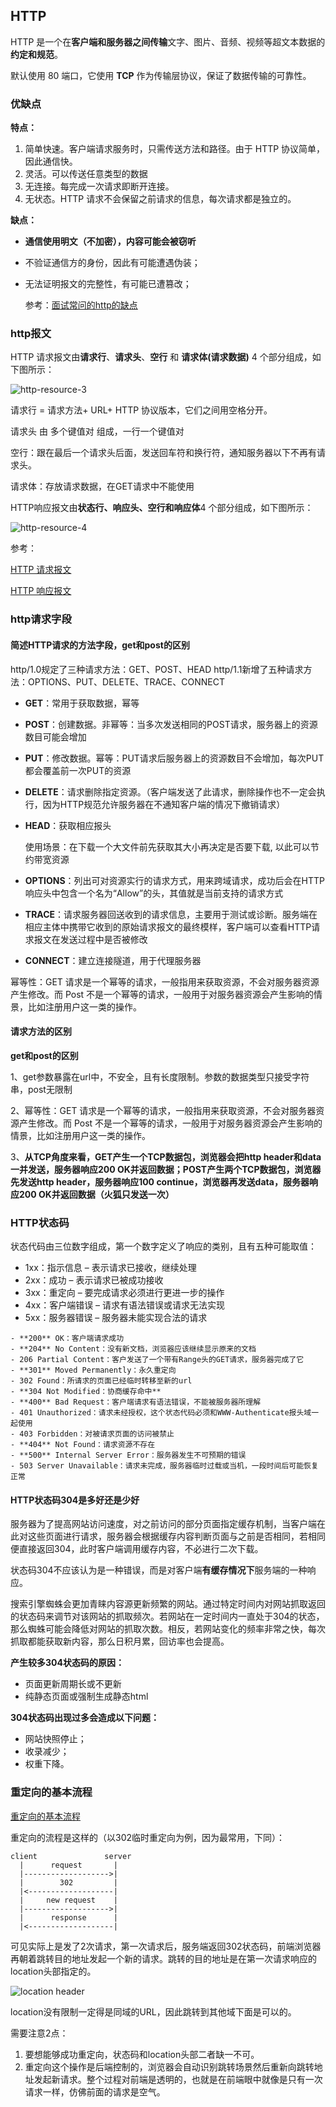 

## HTTP

HTTP 是一个在**客户端和服务器之间传输**文字、图片、音频、视频等超文本数据的**约定和规范**。

默认使用 80 端口，它使用 **TCP** 作为传输层协议，保证了数据传输的可靠性。

### 优缺点

**特点：**

1. 简单快速。客户端请求服务时，只需传送方法和路径。由于 HTTP 协议简单，因此通信快。
2. 灵活。可以传送任意类型的数据
3. 无连接。每完成一次请求即断开连接。
4. 无状态。HTTP 请求不会保留之前请求的信息，每次请求都是独立的。

**缺点：**

- **通信使用明文（不加密），内容可能会被窃听**

- 不验证通信方的身份，因此有可能遭遇伪装；

- 无法证明报文的完整性，有可能已遭篡改；

  参考：[面试常问的http的缺点](https://juejin.cn/post/6844903744593723400#heading-0)





### http报文

HTTP 请求报文由**请求行**、**请求头**、**空行** 和 **请求体(请求数据)** 4 个部分组成，如下图所示：

![http-resource-3](https://i.loli.net/2021/01/13/NoAiDvRGH3uCBcs.png)



请求行 = 请求方法+ URL+ HTTP 协议版本，它们之间用空格分开。

请求头 由 多个键值对 组成，一行一个键值对

空行：跟在最后一个请求头后面，发送回车符和换行符，通知服务器以下不再有请求头。

请求体：存放请求数据，在GET请求中不能使用





HTTP响应报文由**状态行、响应头、空行和响应体**4 个部分组成，如下图所示：

![http-resource-4](图片/8M36XnCizEfATGs.png)



参考：

 [HTTP 请求报文](https://github.com/semlinker/awesome-http#http-%E8%AF%B7%E6%B1%82%E6%8A%A5%E6%96%87)

[HTTP 响应报文](https://github.com/semlinker/awesome-http#http-%E5%93%8D%E5%BA%94%E6%8A%A5%E6%96%87)



### http请求字段 

#### 简述HTTP请求的方法字段，get和post的区别

http/1.0规定了三种请求方法：GET、POST、HEAD
http/1.1新增了五种请求方法：OPTIONS、PUT、DELETE、TRACE、CONNECT

- **GET**：常用于获取数据，幂等

- **POST**：创建数据。非幂等：当多次发送相同的POST请求，服务器上的资源数目可能会增加

- **PUT**：修改数据。幂等：PUT请求后服务器上的资源数目不会增加，每次PUT都会覆盖前一次PUT的资源

- **DELETE**：请求删除指定资源。（客户端发送了此请求，删除操作也不一定会执行，因为HTTP规范允许服务器在不通知客户端的情况下撤销请求）

- **HEAD**：获取相应报头

  使用场景：在下载一个大文件前先获取其大小再决定是否要下载, 以此可以节约带宽资源

- **OPTIONS**：列出可对资源实行的请求方式，用来跨域请求，成功后会在HTTP响应头中包含一个名为“Allow”的头，其值就是当前支持的请求方式

- **TRACE**：请求服务器回送收到的请求信息，主要用于测试或诊断。服务端在相应主体中携带它收到的原始请求报文的最终模样，客户端可以查看HTTP请求报文在发送过程中是否被修改

- **CONNECT**：建立连接隧道，用于代理服务器 

幂等性：GET 请求是一个幂等的请求，一般指用来获取资源，不会对服务器资源产生修改。而 Post 不是一个幂等的请求，一般用于对服务器资源会产生影响的情景，比如注册用户这一类的操作。



#### 请求方法的区别

**get和post的区别**

1、get参数暴露在url中，不安全，且有长度限制。参数的数据类型只接受字符串，post无限制

2、幂等性：GET 请求是一个幂等的请求，一般指用来获取资源，不会对服务器资源产生修改。而 Post 不是一个幂等的请求，一般用于对服务器资源会产生影响的情景，比如注册用户这一类的操作。

3、**从TCP角度来看，GET产生一个TCP数据包，浏览器会把http header和data一并发送，服务器响应200 OK并返回数据；POST产生两个TCP数据包，浏览器先发送http header，服务器响应100 continue，浏览器再发送data，服务器响应200 OK并返回数据（火狐只发送一次）**







### HTTP状态码

状态代码由三位数字组成，第一个数字定义了响应的类别，且有五种可能取值：

- 1xx：指示信息 – 表示请求已接收，继续处理
- 2xx：成功 – 表示请求已被成功接收
- 3xx：重定向 – 要完成请求必须进行更进一步的操作
- 4xx：客户端错误 – 请求有语法错误或请求无法实现
- 5xx：服务器错误 – 服务器未能实现合法的请求

```
- **200** OK：客户端请求成功
- **204** No Content：没有新文档，浏览器应该继续显示原来的文档
- 206 Partial Content：客户发送了一个带有Range头的GET请求，服务器完成了它
- **301** Moved Permanently：永久重定向
- 302 Found：所请求的页面已经临时转移至新的url
- **304 Not Modified：协商缓存命中**
- **400** Bad Request：客户端请求有语法错误，不能被服务器所理解
- 401 Unauthorized：请求未经授权，这个状态代码必须和WWW-Authenticate报头域一起使用
- 403 Forbidden：对被请求页面的访问被禁止
- **404** Not Found：请求资源不存在
- **500** Internal Server Error：服务器发生不可预期的错误
- 503 Server Unavailable：请求未完成，服务器临时过载或当机，一段时间后可能恢复正常
```



#### HTTP状态码304是多好还是少好

服务器为了提高网站访问速度，对之前访问的部分页面指定缓存机制，当客户端在此对这些页面进行请求，服务器会根据缓存内容判断页面与之前是否相同，若相同便直接返回304，此时客户端调用缓存内容，不必进行二次下载。

状态码304不应该认为是一种错误，而是对客户端**有缓存情况下**服务端的一种响应。

搜索引擎蜘蛛会更加青睐内容源更新频繁的网站。通过特定时间内对网站抓取返回的状态码来调节对该网站的抓取频次。若网站在一定时间内一直处于304的状态，那么蜘蛛可能会降低对网站的抓取次数。相反，若网站变化的频率非常之快，每次抓取都能获取新内容，那么日积月累，回访率也会提高。

**产生较多304状态码的原因：**

- 页面更新周期长或不更新
- 纯静态页面或强制生成静态html

**304状态码出现过多会造成以下问题：**

- 网站快照停止；
- 收录减少；
- 权重下降。









### 重定向的基本流程

[重定向的基本流程](https://blog.lishunyang.com/2020/06/redirect.html#重定向的基本流程)

重定向的流程是这样的（以302临时重定向为例，因为最常用，下同）：

```text
client               server
  |      request       |
  |------------------->|
  |        302         |
  |<-------------------|
  |     new request    |
  |------------------->|
  |      response      |
  |<-------------------|
```

可见实际上是发了2次请求，第一次请求后，服务端返回302状态码，前端浏览器再朝着跳转目的地址发起一个新的请求。跳转的目的地址是在第一次请求响应的location头部指定的。

![location header](图片/location_header.f9aed7a5.png)

location没有限制一定得是同域的URL，因此跳转到其他域下面是可以的。

需要注意2点： 

1. 要想能够成功重定向，状态码和location头部二者缺一不可。
2. 重定向这个操作是后端控制的，浏览器会自动识别跳转场景然后重新向跳转地址发起新请求。整个过程对前端是透明的，也就是在前端眼中就像是只有一次请求一样，仿佛前面的请求是空气。

